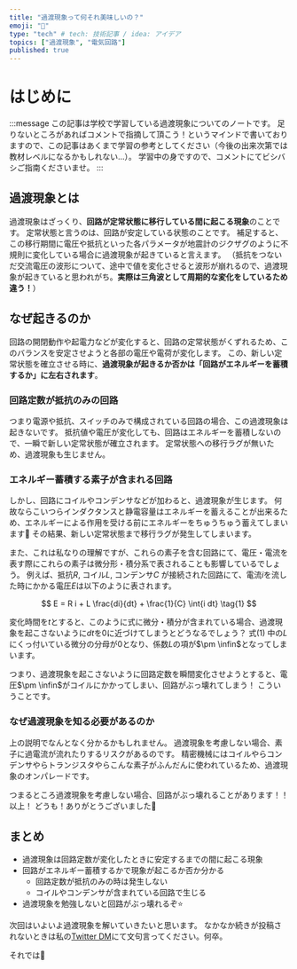 ```yaml
---
title: "過渡現象って何それ美味しいの？"
emoji: "🤔"
type: "tech" # tech: 技術記事 / idea: アイデア
topics: ["過渡現象", "電気回路"]
published: true
---
```

# はじめに
:::message
この記事は学校で学習している過渡現象についてのノートです。
足りないところがあればコメントで指摘して頂こう！というマインドで書いておりますので、この記事はあくまで学習の参考としてください（今後の出来次第では教材レベルになるかもしれない...）。
学習中の身ですので、コメントにてビシバシご指南くださいませ。
:::

## 過渡現象とは
過渡現象はざっくり、**回路が定常状態に移行している間に起こる現象**のことです。
定常状態と言うのは、回路が安定している状態のことです。
補足すると、この移行期間に電圧や抵抗といった各パラメータが地震計のジクザグのように不規則に変化している場合に過渡現象が起きていると言えます。
（抵抗をつないだ交流電圧の波形について、途中で値を変化させると波形が崩れるので、過渡現象が起きていると思われがち。**実際は三角波として周期的な変化をしているため違う！**）

## なぜ起きるのか
回路の開閉動作や起電力などが変化すると、回路の定常状態がくずれるため、このバランスを安定させようと各部の電圧や電荷が変化します。
この、新しい定常状態を確立させる時に、**過渡現象が起きるか否かは「回路がエネルギーを蓄積するか」に左右されます**。

### 回路定数が抵抗のみの回路
つまり電源や抵抗、スイッチのみで構成されている回路の場合、この過渡現象は起きないです。
抵抗値や電圧が変化しても、回路はエネルギーを蓄積しないので、一瞬で新しい定常状態が確立されます。
定常状態への移行ラグが無いため、過渡現象も生じません。

### エネルギー蓄積する素子が含まれる回路
しかし、回路にコイルやコンデンサなどが加わると、過渡現象が生じます。
何故ならこいつらインダクタンスと静電容量はエネルギーを蓄えることが出来るため、エネルギーによる作用を受ける前にエネルギーをちゅうちゅう蓄えてしまいます🍹
その結果、新しい定常状態まで移行ラグが発生してしまいます。

また、これは私なりの理解ですが、これらの素子を含む回路にて、電圧・電流を表す際にこれらの素子は微分形・積分系で表されることも影響しているでしょう。
例えば、抵抗$R$, コイル$L$, コンデンサ$C$ が接続された回路にて、電流$i$を流した時にかかる電圧$E$は以下のように表されます。

$$
E = R i + L \frac{di}{dt} + \frac{1}{C} \int{i dt} \tag{1}
$$

変化時間を$t$とすると、このように式に微分・積分が含まれている場合、過渡現象を起こさないように$dt$を0に近づけてしまうとどうなるでしょう？
式(1) 中の$L$にくっ付いている微分の分母が0となり、係数$L$の項が$\pm \infin$となってしまいます。

つまり、過渡現象を起こさないように回路定数を瞬間変化させようとすると、電圧$\pm \infin$がコイルにかかってしまい、回路がぶっ壊れてしまう！
こういうことです。

### なぜ過渡現象を知る必要があるのか
上の説明でなんとなく分かるかもしれません。
過渡現象を考慮しない場合、素子に過電流が流れたりするリスクがあるのです。
精密機械にはコイルやらコンデンサやらトランジスタやらこんな素子がふんだんに使われているため、過渡現象のオンパレードです。

つまるところ過渡現象を考慮しない場合、回路がぶっ壊れることがあります！！
以上！ どうも！ありがとうございました🙇

## まとめ
- 過渡現象は回路定数が変化したときに安定するまでの間に起こる現象
- 回路がエネルギー蓄積するかで現象が起こるか否か分かる
  - 回路定数が抵抗のみの時は発生しない
  - コイルやコンデンサが含まれている回路で生じる
- 過渡現象を勉強しないと回路がぶっ壊れるぞ⭐

次回はいよいよ過渡現象を解いていきたいと思います。
なかなか続きが投稿されないときは私の[Twitter DM](https://x.com/tim_daik)にて文句言ってください。何卒。

それでは👋
